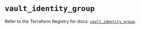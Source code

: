 # `vault_identity_group`

Refer to the Terraform Registry for docs: [`vault_identity_group`](https://registry.terraform.io/providers/hashicorp/vault/3.24.0/docs/resources/identity_group).
